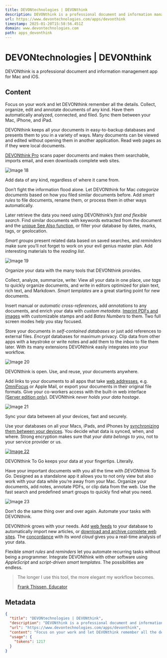 ```yaml
---
title: DEVONtechnologies | DEVONthink
description: DEVONthink is a professional document and information management app for Mac and iOS.
url: https://www.devontechnologies.com/apps/devonthink
timestamp: 2025-01-20T15:58:56.451Z
domain: www.devontechnologies.com
path: apps_devonthink
---
```


# DEVONtechnologies | DEVONthink


DEVONthink is a professional document and information management app for Mac and iOS.


## Content

Focus on your work and let DEVONthink remember all the details. Collect, organize, edit and annotate documents of any kind. Have them automatically analyzed, connected, and filed. Sync them between your Mac, iPhone, and iPad.

DEVONthink keeps all your documents in easy-to-backup databases and presents them to you in a variety of ways. Many documents can be viewed and edited without opening them in another application. Read web pages as if they were local documents.

[DEVONthink Pro](https://www.devontechnologies.com/apps/devonthink/editions) scans paper documents and makes them searchable, imports email, and even downloads complete web sites.

![Image 18](https://www.devontechnologies.com/media/pages/apps/devonthink/1365119075-1553772830/filetypes.png)

Add data of any kind, regardless of where it came from.

Don’t fight the information flood alone. Let DEVONthink for Mac _categorize documents_ based on how you filed similar documents before. Add _smart rules_ to file documents, rename them, or process them in other ways automatically.

Later retrieve the data you need using DEVONthink’s _fast and flexible search_. Find similar documents with keywords extracted from the document and the [unique See Also function](https://www.devontechnologies.com/apps/technology), or filter your database by dates, marks, tags, or geolocation.

_Smart groups_ present related data based on saved searches, and _reminders_ make sure you’ll not forget to work on your evil genius master plan. Add interesting materials to the _reading list_.

![Image 19](https://www.devontechnologies.com/media/pages/apps/devonthink/1672682848-1553772830/organize.svg)

Organize your data with the many tools that DEVONthink provides.

Collect, analyze, summarize, write: View all your data in one place, _use tags_ to quickly organize documents, and write in editors optimized for plain text, rich text, and Markdown. _Smart templates_ are a great starting point for new documents.

Insert manual or _automatic cross-references_, add _annotations_ to any documents, and enrich your data with _custom metadata_. [Imprint PDFs and images](https://www.devontechnologies.com/apps/devonthink/editions) with customizable stamps and add _Bates Numbers_ to them. Two full screen modes help you stay focused.

Store your documents in _self-contained databases_ or just add references to external files. _Encrypt_ databases for maximum privacy. Clip data from other apps with a keystroke or write notes and add them to the _inbox_ to file them later. With its many extensions DEVONthink easily integrates into your workflow.

![Image 20](https://www.devontechnologies.com/media/pages/apps/devonthink/2657535127-1553772830/collaborate.svg)

DEVONthink is open. Use, and reuse, your documents anywhere.

Add links to your documents to all apps that take [web addresses](https://en.wikipedia.org/wiki/URL), e.g. [OmniFocus](https://www.omnigroup.com/applications/omnifocus/) or Apple Mail, or export your documents in their original file formats. Give your co-workers access with the built-in web interface [(Server edition only)](https://www.devontechnologies.com/apps/devonthink/editions). DEVONthink _never holds your data hostage_.

![Image 21](https://www.devontechnologies.com/media/pages/apps/devonthink/4006985178-1553772830/sync.png)

Sync your data between all your devices, fast and securely.

Use your databases on all your Macs, iPads, and iPhones by [synchronizing them between your devices](https://www.devontechnologies.com/apps/devonthink/sync). You decide what data is synced, when, and where. Strong encryption makes sure that _your data belongs to you_, not to your service provider or us.

[![Image 22](https://www.devontechnologies.com/media/pages/apps/devonthink/912235958-1553772830/shutterstock_753181582.png)](https://www.devontechnologies.com/apps/devonthinktogo)

DEVONthink To Go keeps your data at your fingertips. Literally.

Have your important documents with you all the time with _DEVONthink To Go_. Designed as a standalone app it allows you to not only view but also work with your data while you’re away from your Mac. Organize your documents, add notes, annotate PDFs, or clip data from the web. Use the fast search and predefined smart groups to quickly find what you need.

![Image 23](https://www.devontechnologies.com/media/pages/apps/devonthink/1636609692-1553772830/concordance.svg)

Don’t do the same thing over and over again. Automate your tasks with DEVONthink.

DEVONthink grows with your needs. Add [web feeds](https://en.wikipedia.org/wiki/Web_feed) to your database to automatically import new articles, or [download and archive complete web sites](https://www.devontechnologies.com/apps/devonthink/editions). The [concordance](https://www.devontechnologies.com/apps/devonthink/editions) with its _word cloud_ gives you a real-time analysis of your data.

Flexible _smart rules_ and _reminders_ let you automate recurring tasks without being a programmer. Integrate DEVONthink with other software using _AppleScript_ and _script-driven smart templates_. The possibilities are endless.

> The longer I use this tool, the more elegant my workflow becomes.
> 
> [Frank Thissen, Educator](https://www.devontechnologies.com/blog/frankthissen)

## Metadata

```json
{
  "title": "DEVONtechnologies | DEVONthink",
  "description": "DEVONthink is a professional document and information management app for Mac and iOS.",
  "url": "https://www.devontechnologies.com/apps/devonthink",
  "content": "Focus on your work and let DEVONthink remember all the details. Collect, organize, edit and annotate documents of any kind. Have them automatically analyzed, connected, and filed. Sync them between your Mac, iPhone, and iPad.\n\nDEVONthink keeps all your documents in easy-to-backup databases and presents them to you in a variety of ways. Many documents can be viewed and edited without opening them in another application. Read web pages as if they were local documents.\n\n[DEVONthink Pro](https://www.devontechnologies.com/apps/devonthink/editions) scans paper documents and makes them searchable, imports email, and even downloads complete web sites.\n\n![Image 18](https://www.devontechnologies.com/media/pages/apps/devonthink/1365119075-1553772830/filetypes.png)\n\nAdd data of any kind, regardless of where it came from.\n\nDon’t fight the information flood alone. Let DEVONthink for Mac _categorize documents_ based on how you filed similar documents before. Add _smart rules_ to file documents, rename them, or process them in other ways automatically.\n\nLater retrieve the data you need using DEVONthink’s _fast and flexible search_. Find similar documents with keywords extracted from the document and the [unique See Also function](https://www.devontechnologies.com/apps/technology), or filter your database by dates, marks, tags, or geolocation.\n\n_Smart groups_ present related data based on saved searches, and _reminders_ make sure you’ll not forget to work on your evil genius master plan. Add interesting materials to the _reading list_.\n\n![Image 19](https://www.devontechnologies.com/media/pages/apps/devonthink/1672682848-1553772830/organize.svg)\n\nOrganize your data with the many tools that DEVONthink provides.\n\nCollect, analyze, summarize, write: View all your data in one place, _use tags_ to quickly organize documents, and write in editors optimized for plain text, rich text, and Markdown. _Smart templates_ are a great starting point for new documents.\n\nInsert manual or _automatic cross-references_, add _annotations_ to any documents, and enrich your data with _custom metadata_. [Imprint PDFs and images](https://www.devontechnologies.com/apps/devonthink/editions) with customizable stamps and add _Bates Numbers_ to them. Two full screen modes help you stay focused.\n\nStore your documents in _self-contained databases_ or just add references to external files. _Encrypt_ databases for maximum privacy. Clip data from other apps with a keystroke or write notes and add them to the _inbox_ to file them later. With its many extensions DEVONthink easily integrates into your workflow.\n\n![Image 20](https://www.devontechnologies.com/media/pages/apps/devonthink/2657535127-1553772830/collaborate.svg)\n\nDEVONthink is open. Use, and reuse, your documents anywhere.\n\nAdd links to your documents to all apps that take [web addresses](https://en.wikipedia.org/wiki/URL), e.g. [OmniFocus](https://www.omnigroup.com/applications/omnifocus/) or Apple Mail, or export your documents in their original file formats. Give your co-workers access with the built-in web interface [(Server edition only)](https://www.devontechnologies.com/apps/devonthink/editions). DEVONthink _never holds your data hostage_.\n\n![Image 21](https://www.devontechnologies.com/media/pages/apps/devonthink/4006985178-1553772830/sync.png)\n\nSync your data between all your devices, fast and securely.\n\nUse your databases on all your Macs, iPads, and iPhones by [synchronizing them between your devices](https://www.devontechnologies.com/apps/devonthink/sync). You decide what data is synced, when, and where. Strong encryption makes sure that _your data belongs to you_, not to your service provider or us.\n\n[![Image 22](https://www.devontechnologies.com/media/pages/apps/devonthink/912235958-1553772830/shutterstock_753181582.png)](https://www.devontechnologies.com/apps/devonthinktogo)\n\nDEVONthink To Go keeps your data at your fingertips. Literally.\n\nHave your important documents with you all the time with _DEVONthink To Go_. Designed as a standalone app it allows you to not only view but also work with your data while you’re away from your Mac. Organize your documents, add notes, annotate PDFs, or clip data from the web. Use the fast search and predefined smart groups to quickly find what you need.\n\n![Image 23](https://www.devontechnologies.com/media/pages/apps/devonthink/1636609692-1553772830/concordance.svg)\n\nDon’t do the same thing over and over again. Automate your tasks with DEVONthink.\n\nDEVONthink grows with your needs. Add [web feeds](https://en.wikipedia.org/wiki/Web_feed) to your database to automatically import new articles, or [download and archive complete web sites](https://www.devontechnologies.com/apps/devonthink/editions). The [concordance](https://www.devontechnologies.com/apps/devonthink/editions) with its _word cloud_ gives you a real-time analysis of your data.\n\nFlexible _smart rules_ and _reminders_ let you automate recurring tasks without being a programmer. Integrate DEVONthink with other software using _AppleScript_ and _script-driven smart templates_. The possibilities are endless.\n\n> The longer I use this tool, the more elegant my workflow becomes.\n> \n> [Frank Thissen, Educator](https://www.devontechnologies.com/blog/frankthissen)",
  "usage": {
    "tokens": 1217
  }
}
```
